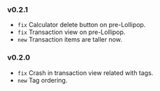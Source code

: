 ### v0.2.1
- `fix` Calculator delete button on pre-Lollipop.
- `fix` Transaction view on pre-Lollipop.
- `new` Transaction items are taller now.

### v0.2.0
- `fix` Crash in transaction view related with tags.
- `new` Tag ordering.